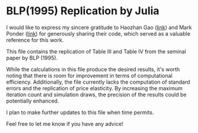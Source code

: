 # BLP(1995) Replication by Julia

I would like to express my sincere gratitude to Haozhan Gao ([link](https://www.haozhangao.net/home)) and Mark Ponder ([link](https://mark-ponder.com/)) for generously sharing their code, which served as a valuable reference for this work.

This file contains the replication of Table III and Table IV from the seminal paper by BLP (1995).

While the calculations in this file produce the desired results, it's worth noting that there is room for improvement in terms of computational efficiency. Additionally, the file currently lacks the computation of standard errors and the replication of price elasticity. By increasing the maximum iteration count and simulation draws, the precision of the results could be potentially enhanced.

I plan to make further updates to this file when time permits.

Feel free to let me know if you have any advice!
